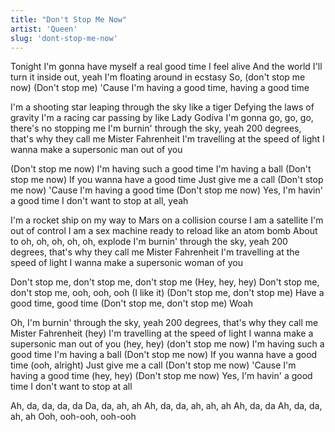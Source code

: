```yaml
---
title: "Don't Stop Me Now"
artist: 'Queen'
slug: 'dont-stop-me-now'
---
```


Tonight I'm gonna have myself a real good time
I feel alive
And the world I'll turn it inside out, yeah
I'm floating around in ecstasy
So, (don't stop me now)
(Don't stop me)
'Cause I'm having a good time, having a good time

I'm a shooting star leaping through the sky like a tiger
Defying the laws of gravity
I'm a racing car passing by like Lady Godiva
I'm gonna go, go, go, there's no stopping me
I'm burnin' through the sky, yeah
200 degrees, that's why they call me Mister Fahrenheit
I'm travelling at the speed of light
I wanna make a supersonic man out of you

(Don't stop me now)
I'm having such a good time
I'm having a ball
(Don't stop me now)
If you wanna have a good time
Just give me a call
(Don't stop me now)
'Cause I'm having a good time
(Don't stop me now)
Yes, I'm havin' a good time
I don't want to stop at all, yeah

I'm a rocket ship on my way to Mars on a collision course
I am a satellite I'm out of control
I am a sex machine ready to reload like an atom bomb
About to oh, oh, oh, oh, oh, explode
I'm burnin' through the sky, yeah
200 degrees, that's why they call me Mister Fahrenheit
I'm travelling at the speed of light
I wanna make a supersonic woman of you

Don't stop me, don't stop me, don't stop me (Hey, hey, hey)
Don't stop me, don't stop me, ooh, ooh, ooh (I like it)
(Don't stop me, don't stop me) Have a good time, good time
(Don't stop me, don't stop me) Woah

Oh, I'm burnin' through the sky, yeah
200 degrees, that's why they call me Mister Fahrenheit (hey)
I'm travelling at the speed of light
I wanna make a supersonic man out of you (hey, hey)
(don't stop me now)
I'm having such a good time
I'm having a ball
(Don't stop me now)
If you wanna have a good time (ooh, alright)
Just give me a call
(Don't stop me now)
'Cause I'm having a good time (hey, hey)
(Don't stop me now)
Yes, I'm havin' a good time
I don't want to stop at all

Ah, da, da, da, da
Da, da, ah, ah
Ah, da, da, ah, ah, ah
Ah, da, da
Ah, da, da, ah, ah
Ooh, ooh-ooh, ooh-ooh
